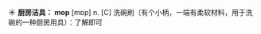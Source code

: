 ☀ <span class="category">**厨房洁具：**</span>
<span class="vocabulary">**mop**</span> [mɒp] 
<span class="definition">n. [C] 洗碗刷（有个小柄，一端有柔软材料，用于洗碗的一种厨房用具）：</span>了解即可
